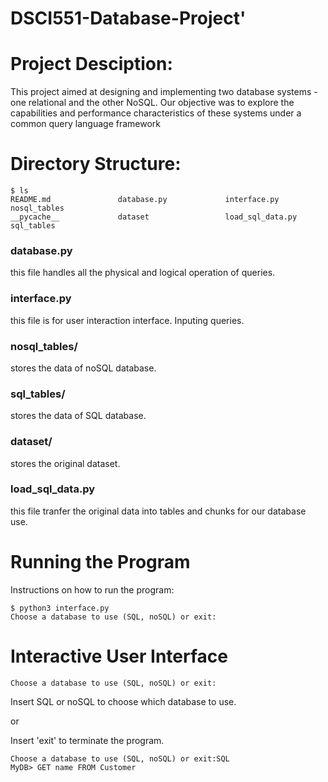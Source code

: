 # DSCI551-Database-Project'

# Project Desciption:
This  project aimed at designing and implementing two database systems - one relational and the other NoSQL. Our objective was to explore the capabilities and performance characteristics of these systems under a common query language framework

# Directory Structure:
```
$ ls
README.md               database.py             interface.py            nosql_tables
__pycache__             dataset                 load_sql_data.py        sql_tables
```
### database.py
this file handles all the physical and logical operation of queries.

### interface.py
this file is for user interaction interface. Inputing queries.

### nosql_tables/
stores the data of noSQL database.

### sql_tables/
stores the data of SQL database.

### dataset/
stores the original dataset.

### load_sql_data.py
this file tranfer the original data into tables and chunks for our database use.


# Running the Program
Instructions on how to run the program:
```
$ python3 interface.py
Choose a database to use (SQL, noSQL) or exit:
```

# Interactive User Interface
```
Choose a database to use (SQL, noSQL) or exit:
```
Insert SQL or noSQL to choose which database to use.

or 

Insert 'exit' to terminate the program.

```
Choose a database to use (SQL, noSQL) or exit:SQL
MyDB> GET name FROM Customer
```
